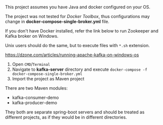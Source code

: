 This project assumes you have Java and docker configured on your OS.

The project was not tested for _Docker Toolbox_, thus configurations may change in **docker-compose-single-broker.yml** file.

If you don't have Docker installed, refer the link below to run Zookeeper and Kafka broker on Windows.

Unix users should do the same, but to execute files with `*.sh` extension.

https://dzone.com/articles/running-apache-kafka-on-windows-os



1. Open `CMD`/`Terminal`
2. Navigate to **kafka-server** directory and execute `docker-compose -f docker-compose-single-broker.yml`
3. Import the project as Maven project

There are two Maven modules:
 - kafka-consumer-demo 
 - kafka-producer-demo
 
 They both are separate spring-boot servers and should be treated as different projects, as if they would be in different directories.